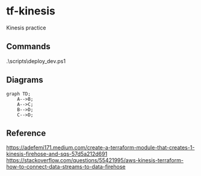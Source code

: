# tf-kinesis
Kinesis practice

## Commands

.\scripts\deploy_dev.ps1

## Diagrams

```mermaid
graph TD;
    A-->B;
    A-->C;
    B-->D;
    C-->D;
```


## Reference

https://adefemi171.medium.com/create-a-terraform-module-that-creates-1-kinesis-firehose-and-sqs-57d5a212d691
https://stackoverflow.com/questions/55421995/aws-kinesis-terraform-how-to-connect-data-streams-to-data-firehose